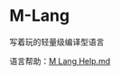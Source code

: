 # M-Lang
写着玩的轻量级编译型语言

语言帮助：[M Lang Help.md](https://github.com/sjrsjz/M-Lang/files/13582759/M.Lang.Help.md)
